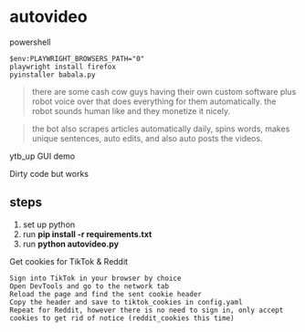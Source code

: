 # autovideo


powershell
```
$env:PLAYWRIGHT_BROWSERS_PATH="0"
playwright install firefox
pyinstaller babala.py
```




>there are some cash cow guys having their own custom software plus robot voice over that does everything for them automatically. the robot sounds human like and they monetize it nicely.

>the bot also scrapes articles automatically daily, spins words, makes unique sentences, auto edits, and also auto posts the videos.

ytb_up GUI demo 

Dirty code but works


## steps

1. set up python 
2. run **pip install -r requirements.txt**
3. run **python  autovideo.py**




Get cookies for TikTok & Reddit

    Sign into TikTok in your browser by choice
    Open DevTools and go to the network tab
    Reload the page and find the sent cookie header
    Copy the header and save to tiktok_cookies in config.yaml
    Repeat for Reddit, however there is no need to sign in, only accept cookies to get rid of notice (reddit_cookies this time)

